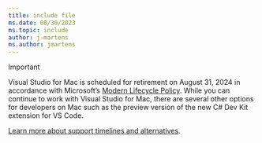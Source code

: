 ```yaml
---
title: include file
ms.date: 08/30/2023
ms.topic: include
author: j-martens
ms.author: jmartens
---
```

> [!IMPORTANT]
> Visual Studio for Mac is scheduled for retirement on August 31, 2024 in accordance with Microsoft’s [Modern Lifecycle Policy](/lifecycle/policies/modern). While you can continue to work with Visual Studio for Mac, there are several other options for developers on Mac such as the preview version of the new C# Dev Kit extension for VS Code.
>  
> [Learn more about support timelines and alternatives](/visualstudio/mac/what-happened-to-vs-for-mac).